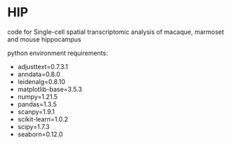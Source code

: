 # HIP

code for Single-cell spatial transcriptomic analysis  of macaque, marmoset and mouse hippocampus

python environment requirements:
-   adjusttext=0.7.3.1
-   anndata=0.8.0
-   leidenalg=0.8.10
-   matplotlib-base=3.5.3
-   numpy=1.21.5
-   pandas=1.3.5
-   scanpy=1.9.1
-   scikit-learn=1.0.2
-   scipy=1.7.3
-   seaborn=0.12.0